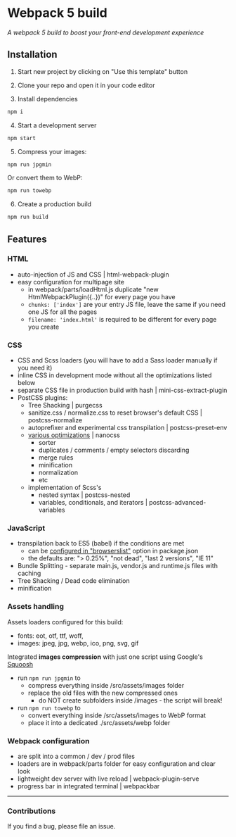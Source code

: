 # Webpack 5 build  

*A webpack 5 build to boost your front-end development experience*

## Installation
1. Start new project by clicking on "Use this template" button

2. Clone your repo and open it in your code editor

3. Install dependencies
```bash
npm i
```
4. Start a development server
```bash
npm start
```
5. Compress your images:
```bash
npm run jpgmin
```
  Or convert them to WebP:
```bash
npm run towebp
```
6. Create a production build
```bash
npm run build
```

## Features
 
### HTML 
  - auto-injection of JS and CSS | html-webpack-plugin
  - easy configuration for multipage site
    - in webpack/parts/loadHtml.js duplicate "new HtmlWebpackPlugin({..})" for every page you have
    - ```chunks: ['index']``` are your entry JS file, leave the same if you need one JS for all the pages 
    - ```filename: 'index.html'``` is required to be different for every page you create

### CSS
  - CSS and Scss loaders (you will have to add a Sass loader manually if you need it) 
  - inline CSS in development mode without all the optimizations listed below
  - separate CSS file in production build with hash | mini-css-extract-plugin
  - PostCSS plugins:
    - Tree Shacking | purgecss
    - sanitize.css / normalize.css to reset browser's default CSS | postcss-normalize
    - autoprefixer and experimental css transpilation | postcss-preset-env
    - [various optimizations](https://cssnano.co/docs/what-are-optimisations/) | nanocss
      -  sorter
      -  duplicates / comments / empty selectors discarding
      -  merge rules
      -  minification
      -  normalization
      -  etc 
    - implementation of Scss's
      - nested syntax | postcss-nested
      - variables, conditionals, and iterators | postcss-advanced-variables

### JavaScript
  - transpilation back to ES5 (babel) if the conditions are met
    - can be [configured in "browserslist"](https://github.com/browserslist/browserslist#full-list) option in package.json
    - the defaults are:  "> 0.25%", "not dead", "last 2 versions", "IE 11"
  - Bundle Splitting - separate main.js, vendor.js and runtime.js files with caching
  - Tree Shacking / Dead code elimination
  - minification

### Assets handling
Assets loaders configured for this build:
  - fonts: eot, otf, ttf, woff, 
  - images: jpeg, jpg, webp, ico, png, svg, gif  
   
Integrated **images compression** with just one script using Google's [Squoosh](https://squoosh.app)
  - run ```npm run jpgmin``` to 
    - compress everything inside /src/assets/images folder
    - replace the old files with the new compressed ones
      - do NOT create subfolders inside /images - the script will break!
  - run ```npm run towebp``` to 
    - convert everything inside /src/assets/images to WebP format 
    - place it into a dedicated ./src/assets/webp folder

### Webpack configuration
  - are split into a common / dev / prod files
  - loaders are in webpack/parts folder for easy configuration and clear look
  - lightweight dev server with live reload | webpack-plugin-serve
  - progress bar in integrated terminal | webpackbar

---
### Contributions
If you find a bug, please file an issue. 
